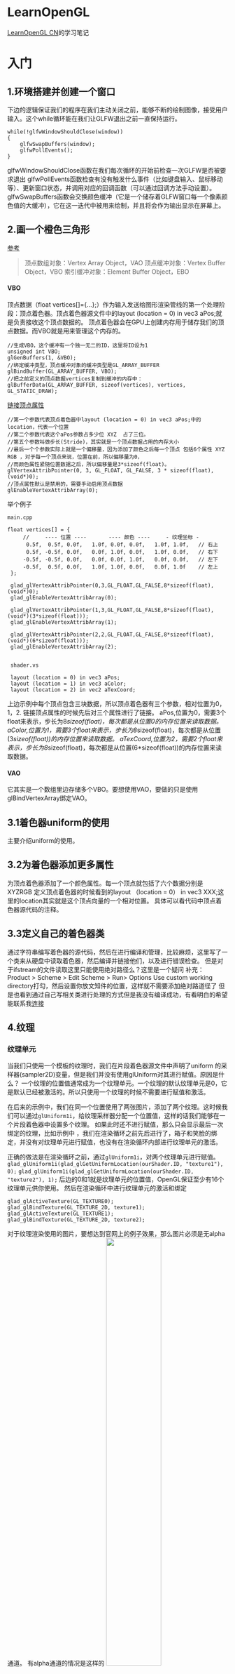 # LearnOpenGL
[LearnOpenGL CN](https://learnopengl-cn.github.io)的学习笔记

# 入门
## 1.环境搭建并创建一个窗口
下边的逻辑保证我们的程序在我们主动关闭之前，能够不断的绘制图像，接受用户输入。这个while循环能在我们让GLFW退出之前一直保持运行。
```
while(!glfwWindowShouldClose(window))
{
    glfwSwapBuffers(window);
    glfwPollEvents();    
}
```
glfwWindowShouldClose函数在我们每次循环的开始前检查一次GLFW是否被要求退出
glfwPollEvents函数检查有没有触发什么事件（比如键盘输入、鼠标移动等）、更新窗口状态，并调用对应的回调函数（可以通过回调方法手动设置）。
glfwSwapBuffers函数会交换颜色缓冲（它是一个储存着GLFW窗口每一个像素颜色值的大缓冲），它在这一迭代中被用来绘制，并且将会作为输出显示在屏幕上。
## 2.画一个橙色三角形 
[参考](https://learnopengl-cn.github.io/01%20Getting%20started/04%20Hello%20Triangle/)
>顶点数组对象：Vertex Array Object，VAO
>顶点缓冲对象：Vertex Buffer Object，VBO
>索引缓冲对象：Element Buffer Object，EBO

#### VBO
顶点数据（float vertices[]={...};）作为输入发送给图形渲染管线的第一个处理阶段：顶点着色器。顶点着色器源文件中的layout (location = 0) in vec3 aPos;就是负责接收这个顶点数据的。
顶点着色器会在GPU上创建内存用于储存我们的顶点数据。而VBO就是用来管理这个内存的。
```
//生成VBO，这个缓冲有一个独一无二的ID，这里将ID设为1
unsigned int VBO;
glGenBuffers(1, &VBO); 
//绑定缓冲类型，顶点缓冲对象的缓冲类型是GL_ARRAY_BUFFER
glBindBuffer(GL_ARRAY_BUFFER, VBO); 
//把之前定义的顶点数据vertices复制到缓冲的内存中：
glBufferData(GL_ARRAY_BUFFER, sizeof(vertices), vertices, GL_STATIC_DRAW);
```
[链接顶点属性](https://learnopengl-cn.github.io/01%20Getting%20started/04%20Hello%20Triangle/)
```
//第一个参数代表顶点着色器中layout (location = 0) in vec3 aPos;中的location，代表一个位置
//第二个参数代表这个aPos参数占多少位 XYZ  占了三位。
//第五个参数叫做步长(Stride)，其实就是一个顶点数据占用的内存大小
//最后一个个参数实际上就是一个偏移量，因为添加了颜色之后每一个顶点 包括6个属性 XYZ RGB ，对于每一个顶点来说，位置在前，所以偏移量为0，
//而颜色属性紧随位置数据之后，所以偏移量是3*sizeof(float)。
glVertexAttribPointer(0, 3, GL_FLOAT, GL_FALSE, 3 * sizeof(float), (void*)0);
//顶点属性默认是禁用的，需要手动启用顶点数据
glEnableVertexAttribArray(0);
```
举个例子
```
main.cpp

float vertices[] = {
     //     ---- 位置 ----       ---- 颜色 ----     - 纹理坐标 -
      0.5f,  0.5f, 0.0f,   1.0f, 0.0f, 0.0f,   1.0f, 1.0f,   // 右上
      0.5f, -0.5f, 0.0f,   0.0f, 1.0f, 0.0f,   1.0f, 0.0f,   // 右下
     -0.5f, -0.5f, 0.0f,   0.0f, 0.0f, 1.0f,   0.0f, 0.0f,   // 左下
     -0.5f,  0.5f, 0.0f,   1.0f, 1.0f, 0.0f,   0.0f, 1.0f    // 左上
 };
 
 glad_glVertexAttribPointer(0,3,GL_FLOAT,GL_FALSE,8*sizeof(float),(void*)0);
 glad_glEnableVertexAttribArray(0);
 
 glad_glVertexAttribPointer(1,3,GL_FLOAT,GL_FALSE,8*sizeof(float),(void*)(3*sizeof(float)));
 glad_glEnableVertexAttribArray(1);
 
 glad_glVertexAttribPointer(2,2,GL_FLOAT,GL_FALSE,8*sizeof(float),(void*)(6*sizeof(float)));
 glad_glEnableVertexAttribArray(2);
 
 
 shader.vs
 
 layout (location = 0) in vec3 aPos;
 layout (location = 1) in vec3 aColor;
 layout (location = 2) in vec2 aTexCoord;
```

上边示例中每个顶点包含三块数据，所以顶点着色器有三个参数，相对位置为0，1，2.
链接顶点属性的时候先后对三个属性进行了链接。
aPos,位置为0，需要3个float来表示，步长为8*sizeof(float)，每次都是从位置0的内存位置来读取数据。
aColor,位置为1，需要3个float来表示，步长为8*sizeof(float)，每次都是从位置(3*sizeof(float))的内存位置来读取数据。
aTexCoord,位置为2，需要2个float来表示，步长为8*sizeof(float)，每次都是从位置(6*sizeof(float))的内存位置来读取数据。


#### VAO
它其实是一个数组里边存储多个VBO。要想使用VAO，要做的只是使用glBindVertexArray绑定VAO。

## 3.1着色器uniform的使用
主要介绍uniform的使用。
## 3.2为着色器添加更多属性
为顶点着色器添加了一个颜色属性。每一个顶点就包括了六个数据分别是 XYZRGB
定义顶点着色器的时候看到的layout （location = 0） in vec3 XXX;这里的location其实就是这个顶点向量的一个相对位置。
具体可以看代码中顶点着色器源代码的注释。
## 3.3定义自己的着色器类
通过字符串编写着色器的源代码，然后在进行编译和管理，比较麻烦，这里写了一个类来从硬盘中读取着色器，然后编译并链接他们，以及进行错误检查。
但是对于ifstream的文件读取这里只能使用绝对路径么？这里是一个疑问
补充：
Product > Scheme > Edit Scheme > Run> Options Use custom working directory打勾，然后设置你放文知件的位置，这样就不需要添加绝对路道径了
但是也看到通过自己写相关类进行处理的方式但是我没有编译成功，有看明白的希望能联系我[连接](https://www.jianshu.com/p/749a781fef94)


## 4.纹理
### 纹理单元
当我们只使用一个模板的纹理时，我们在片段着色器源文件中声明了uniform 的采样器(sampler2D)变量，但是我们并没有使用glUniform对其进行赋值。原因是什么？
一个纹理的位置值通常成为一个纹理单元。一个纹理的默认纹理单元是0，它是默认已经被激活的。所以只使用一个纹理的时候不需要进行赋值和激活。

在后来的示例中，我们在同一个位置使用了两张图片，添加了两个纹理。这时候我们可以通过`glUniform1i`，给纹理采样器分配一个位置值，这样的话我们能够在一个片段着色器中设置多个纹理。
如果此时还不进行赋值，那么只会显示最后一次绑定的纹理，比如示例中 ，我们在渲染循环之前先后进行了，箱子和笑脸的绑定，并没有对纹理单元进行赋值，也没有在渲染循环内部进行纹理单元的激活。

正确的做法是在渲染循环之前，通过`glUniform1i`，对两个纹理单元进行赋值。
`glad_glUniform1i(glad_glGetUniformLocation(ourShader.ID, "texture1"), 0);`
`glad_glUniform1i(glad_glGetUniformLocation(ourShader.ID, "texture2"), 1);`
后边的0和1就是纹理单元的位置值，OpenGL保证至少有16个纹理单元供你使用。
然后在渲染循环中进行纹理单元的激活和绑定
```
glad_glActiveTexture(GL_TEXTURE0);
glad_glBindTexture(GL_TEXTURE_2D, texture1);
glad_glActiveTexture(GL_TEXTURE1);
glad_glBindTexture(GL_TEXTURE_2D, texture2);
```

对于纹理渲染使用的图片，要想达到官网上的例子效果，那么图片必须是无alpha通道。
有alpha通道的情况是这样的
<img src="https://raw.githubusercontent.com/shanyuqin/LearnOpenGL/master/ReadMeImage/4-0.png" width="50%">

## 5.矩阵/变换/向量/GLM
主要是一些线性代数的内容，矩阵和向量。然后还有GLM库的使用。
安装glm
`brew install glm`

我们需要的GLM的大多数功能都可以从下面这3个头文件中找到：
```
#include <glm/glm.hpp>
#include <glm/gtc/matrix_transform.hpp>
#include <glm/gtc/type_ptr.hpp>
```
涉及到变换的内容，对于变换的前后顺序不同导致的结果，还需要进行探索。
比如先移动再旋转，和先旋转再移动，最终的导致结果的原因是什么。
```
//GLM库从0.9.9版本起，默认会将矩阵类型初始化为一个零矩阵（所有元素均为0）。
//下边代码是生成了一个单位矩阵
glm::mat4 trans = glm::mat4(1.0f);

//平移将箱子放到右下角 然后 随着时间转动
trans = glm::translate(trans, glm::vec3(0.5f, -0.5f, 0.0f));
trans = glm::rotate(trans, (float)glfwGetTime(), glm::vec3(0.0f, 0.0f, 1.0f));
```
这里需要记住向量相乘的两个概念点乘和叉乘
点乘v¯⋅k¯ 计算的是两个向量夹角的余弦值。（v,k都是单位向量）
<img src="https://raw.githubusercontent.com/shanyuqin/LearnOpenGL/master/ReadMeImage/5-0.png" width="50%">
叉乘v¯ x k¯ 只在3D空间中有定义，它需要两个不平行向量作为输入，生成一个正交于两个输入向量的第三个向量
<img src="https://raw.githubusercontent.com/shanyuqin/LearnOpenGL/master/ReadMeImage/5-1.png" width="50%">

线性代数的内容可以参考[【官方双语/合集】线性代数的本质 - ](https://www.bilibili.com/video/BV1ys411472E)
## 6.坐标系统
理解局部空间，世界空间，观察空间，裁剪空间，屏幕空间
<img src="https://raw.githubusercontent.com/shanyuqin/LearnOpenGL/master/ReadMeImage/6-0.png" width="50%">
### 局部空间
物指体所在的坐标空间，即对象最开始所在的地方。比如我们创建一个房子，那么我们在单独创建这个房子的时候为它定义了一个坐标空间。房子旁边需要有一个花园，那么我们单独创建这个花园的时候又定义了一个坐标空间，房子的坐标空间和花园的坐标空间是完全不相关的。是属于它们二者自身的坐标空间。也就是局部坐标空间。
### 世界空间
最终我们肯定是要将房子和花园，都放进我们的一个虚拟的世界中，那么这时候就需要一个世界空间，那么如何放置房子和花园？不做任何变换，那么他们都会堆在世界空间的原点(0,0,0)的位置。我们希望房子和 花园是挨着的或者中间留有一些缝隙，并且二者要在同一个水平面上。这时二者原来在局部空间下每一个片段的坐标，都会有一个变换。变换之后就是在这个世界空间的坐标了。这个变换就是通过模型变换（model）来实现的。
### 观察空间
如果以人的眼睛为原点，去观察这个房子和花园，那么这个房子和花园的坐标必然会因为你处于的位置不同，而有所变化。比如你在房子的顶部向下观看，那么房子和花园在观察空间的Y坐标肯定是小于0的。当你在房子的底部向上看，Y坐标肯定都是大于0的。这个变换是通过一个观察矩阵来处理的。
处理的结果，就是将我们观察的位置作为一个原点，通过下边的逻辑构造一个坐标空间，这就是观察空间
<img src="https://raw.githubusercontent.com/shanyuqin/LearnOpenGL/master/ReadMeImage/6-1.png" width="50%">
#### look at
GLM已经提供了这个。我们要做的只是定义一个摄像机位置，一个目标位置和一个表示世界空间中的上向量的向量(0,1,0)。接着GLM就会创建一个LookAt矩阵，我们可以把它当作我们的观察矩阵：
```
glm::mat4 view;
view = glm::lookAt(glm::vec3(0.0f, 0.0f, 3.0f), //摄像机位置
           glm::vec3(0.0f, 0.0f, 0.0f), //目标位置
           glm::vec3(0.0f, 1.0f, 0.0f));//世界空间中的上向量的向量
```
### 裁剪空间
裁剪空间实际上就是通过 投影矩阵 做了一下处理，给了一个透视的效果。


## 7.FPS摄像机
关于[自由移动](https://learnopengl-cn.github.io/01%20Getting%20started/09%20Camera/)通过下边的方式生成了一个lookAt矩阵
```
glm::vec3 cameraPos   = glm::vec3(0.0f, 0.0f,  3.0f);
glm::vec3 cameraFront = glm::vec3(0.0f, 0.0f, -1.0f);
glm::vec3 cameraUp    = glm::vec3(0.0f, 1.0f,  0.0f);
//生成lookat
view = glm::lookAt(cameraPos, cameraPos + cameraFront, cameraUp);
```
原文中有如下解释
>我们首先将摄像机位置设置为之前定义的cameraPos。方向是当前的位置加上我们刚刚定义的方向向量。这样能保证无论我们怎么移动，摄像机都会注视着目标方向。
而在它上边说生成lookAt的时候需要的三个矩阵如下
>glm::LookAt函数需要一个位置、目标和上向量。它会创建一个和在上一节使用的一样的观察矩阵

当我们按WASD改变摄像机位置的时候，为了保证无论怎么移动摄像机都会注释目标方向，那么这个生成lookAt的第二个参数目标向量 就必须也是要随着摄像机位置来变化的。可以想象一下CS或者CF游戏按着WASD进行移动时候的场景，你的准星始终和你的眼睛保持了一个固定的距离。
这里通过cameraPos + cameraFront就是来保证了这一点。初始的时候 相加结果为`(0.0f, 0.0f, 2.0f)`，那么也就是说，无论摄像机位置如何移动，我的观察目标始终在摄像机位置关于Z轴向前移动1个单位。（摄像机是003，观察目标是002，所以你在003的位置观察002，就是摄像机向Z轴负方向移动了1个单位）。

### 视角移动
想想一下CS/CF添加了鼠标的操作。其实原理就是通过鼠标的操作改变了前边的`cameraFront`向量。

### 欧拉角
<img src="https://raw.githubusercontent.com/shanyuqin/LearnOpenGL/master/ReadMeImage/7-0.png" width="50%">
俯仰角是描述我们如何往上或往下看的角，即围绕X轴转动
偏航角表示我们往左和往右看的程度，即围绕Y轴转动。
滚转角代表我们如何翻滚摄像机，即围绕Z轴转动。（想象下拍抖音，旋转手机屏幕，呈现人物头部由上到下的运镜效果）。
每个欧拉角都有一个值来表示，把三个角结合起来我们就能够计算3D空间中任何的旋转向量了。


# 光照
## 8.颜色 
#### 对于你能看到的颜色的理解。
我们在现实生活中看到某一物体的颜色并不是这个物体真正拥有的颜色，而是它所反射的(Reflected)颜色。换句话说，那些不能被物体所吸收(Absorb)的颜色（被拒绝的颜色）就是我们能够感知到的物体的颜色。

如果一个光源是白色的光源，那么你看到的物体颜色，实际上就是它本身的颜色。如果一个光源是其他颜色那你看到的物体颜色，就会根据光源颜色而有所变化。
这个结果该如何计算？我们定义一个颜色向量。
>glm::vec3 coral(1.0f, 0.5f, 0.31f);珊瑚红
光源如果是白色
>glm::vec3 coral(1.0f, 1.0f, 1.0f)
将这两个颜色向量作分量相乘，结果就是你看到的颜色。
换一个光源
>glm::vec3 lightColor(0.0f, 1.0f, 0.0f);绿色光源
>glm::vec3 toyColor(1.0f, 0.5f, 0.31f);
结果你看到的其实是一个深绿色的颜色。
>glm::vec3 result = lightColor * toyColor; // = (0.0f, 0.5f, 0.0f);

## 9.基础光照
对于颜色的计算是基于一个光照模型，这些光照模型都是基于我们对光的物理特性的理解。
这里主要讲了冯氏光照模型(Phong Lighting Model)。
冯氏光照模型的主要结构由3个分量组成：环境(Ambient)、漫反射(Diffuse)和镜面(Specular)光照。
环境光照(Ambient Lighting)：即使在黑暗的情况下，世界上通常也仍然有一些光亮（月亮、远处的光），所以物体几乎永远不会是完全黑暗的。为了模拟这个，我们会使用一个环境光照常量，它永远会给物体一些颜色。
漫反射光照(Diffuse Lighting)：模拟光源对物体的方向性影响(Directional Impact)。它是冯氏光照模型中视觉上最显著的分量。物体的某一部分越是正对着光源，它就会越亮。
镜面光照(Specular Lighting)：模拟有光泽物体上面出现的亮点。镜面光照的颜色相比于物体的颜色会更倾向于光的颜色。

### 环境光照
把环境光照添加到场景里非常简单。我们用光的颜色乘以一个很小的常量环境因子，再乘以物体的颜色，然后将最终结果作为片段的颜色，
```
void main() {
    //常量环境因子
    float ambientStrength = 0.1;
    //lightColor 为光的颜色
    vec3 ambient = ambientStrength * lightColor;
    //再乘以物体的颜色就是我们看到的颜色
    FragColor = vec4(ambient * objectColor, 1.0);
}
```
### 漫反射光照
漫反射光照使物体上与光线方向越接近的片段能从光源处获得更多的亮。
法向量的概念：垂直于平面的直线所表示的向量为该平面的法向量。即下图的黄色箭头向量N，它是垂直于平面向外的。
当我们的光源按照法向量的反方向照射物体的时候反射光更亮，而垂直于法向量照射的时候反射光基本上看不到，也就是说θ越大，反射光的影响越小。
下图中的FragPos是当前光照射到物体的某一个片段上的位置。
<img src="https://raw.githubusercontent.com/shanyuqin/LearnOpenGL/master/ReadMeImage/9-0.png" width="50%">

如何计算？
先获取光的方向和法向量，这里法向量是通过顶点数据传给顶点着色器，然后顶点着色器又传给偏远着色器来用于计算。
光的方向向量，是指`片段位置`指向`光源位置`的向量。所以使用光源位置向量减去片段位置向量。
>如果还想不明白，可以思考一个摄像机位置为(0,0,3),摄像机指向原点(0,0,0)的方向,那么这个方向向量就是原点向量减去摄像机位置的向量(0,0,3)
计算光照我们只关心方向，不关心大小，可以通过normalize进行标准化。
```
vec3 norm = normalize(Normal);
vec3 lightDir = normalize(lightPos - FragPos);
```
对norm和lightDir向量进行点乘，计算光源对当前片段实际的漫反射影响。
两个向量之间的角度越大，漫反射分量就会越小，参考 chapter 5中向量的点乘，两个向量点乘的结果是夹角的余弦值，夹角越小，反射分量越大，反之越小。
如果两个向量之间的角度大于90度，点乘的结果就会变成负数，负数颜色的光照是没有定义的，可以通过MAX函数保证取值不为负数。
结果值再乘以光的颜色，得到漫反射分量。
```
float diff = max(dot(norm, lightDir), 0.0);
vec3 diffuse = diff * lightColor;
```
现在我们有了环境光分量和漫反射分量，我们把它们相加，然后把结果乘以物体的颜色，来获得片段最后的输出颜色。
```
FragColor = vec4((ambient + diffuse) * objectColor, 1.0);
```

>最后对于法向量还需要进行一个处理
在片段着色器中，如果进行了不等比缩放，法向量就不会再垂直于对应的表面了，这样光照就会被破坏。
这里一个修复的技巧是使用法线矩阵，它使用了一些线性代数的操作来移除对法向量错误缩放的影响。
这里只说下需要调用的函数
```
void main() {
    Normal = mat3(transpose(inverse(model))) * aNormal;
    ...
}
```
### 镜面光照
<img src="https://raw.githubusercontent.com/shanyuqin/LearnOpenGL/master/ReadMeImage/9-1.png" width="50%">
镜面光照也是依据光的方向向量和物体的法向量来决定的，但是它也依赖于观察方向，例如玩家是从什么方向看着这个片段的。它的作用效果就是，当我们去看光被物体所反射的那个方向的时候，我们会看到一个高光。
上图中 的橙色R就是通过光的方向向量和法向量来计算出来的，光源和法向量N的夹角 ，R和N的夹角是一样的。观察位置和反射向量R的夹角越小，那么镜面光的影响就会越大。

在fragmentShader中添加viewPos，这里我们通过之前的FPS摄像机 的位置向量作为了观察向量。
```
uniform vec3 viewPos;
```
我们定义一个镜面强度(Specular Intensity)变量，给镜面高光一个中等亮度颜色，让它不要产生过度的影响。
```
float specularStrength = 0.5;
```
视线方向向量就是片段位置指向观察位置的向量。
reflect函数要求第一个向量是从光源指向片段位置的向量,而之前计算`lightDir = normalize(lightPos - FragPos)`是片段位置指向光源位置的向量，所以进行了取反。
将对应的沿着法线轴的反射向量和观察向量进行点乘，使用MAX保证不为负值。
不同的物体，有不同的反光度，比如木头和镜子，木头基本上看不到高光，而镜子高光很强烈。这里设置了32。pow是结果的32次幂。
```
vec3 viewDir = normalize(viewPos-FragPos);
vec3 reflectDir = reflect(-lightDir, norm);
float spec = pow(max(dot(viewDir, reflectDir), 0.0), 32); //32代表的是一个物体的反光度，越高，反光能力越强。
```
现在我们有了环境光分量和漫反射分量和镜面反射分量，我们把它们相加，然后把结果乘以物体的颜色，来获得片段最后的输出颜色。
```
FragColor = vec4((ambient + diffuse + specular) * objectColor, 1.0);
```
下边显示了不同反光度显示的结果。
一个物体的反光度越高，反射光的能力越强，散射得越少，高光点就会越小
<img src="https://raw.githubusercontent.com/shanyuqin/LearnOpenGL/master/ReadMeImage/9-2.png" width="50%">

## 10.材质
基础光照中讲了一个光照模型，也就是冯氏光照模型。
它的主要结构由3个分量组成：环境(Ambient)、漫反射(Diffuse)和镜面(Specular)光照。
除了光源可以从这三方面考虑。一个物体的材质也是需要从这三方面考虑的。

## 11.光照贴图
其实就是添加了纹理
## 12.投光物
### 定向光
也叫平行光（太阳）。假设光源处于无限远处的模型时，看起来好像所有的光都来自于同一个方向。
### 点光源。
从它的光源位置开始朝着所有方向散射光线。存在一个衰减的定义：随着光线传播距离的增长逐渐削减光的强度。
计算公式：
<img src="https://raw.githubusercontent.com/shanyuqin/LearnOpenGL/master/ReadMeImage/12-0.png" width="50%">
每一个光照模型的计算结果需要乘以这个衰减因子。
常数项Kc(一般为1.0)、一次项Kl和二次项Kq。 d为片段位置到光源位置的距离通过`length(light.position - fragPos)`函数来计算。
下边的表提供了一些模拟取值
<img src="https://raw.githubusercontent.com/shanyuqin/LearnOpenGL/master/ReadMeImage/12-1.png" width="50%">
### 聚光
聚光是位于环境中某个位置的光源，它只朝一个特定方向而不是所有方向照射光线。这样的结果就是只有在聚光方向的特定半径内的物体才会被照亮，其它的物体都会保持黑暗。聚光很好的例子就是路灯或手电筒。
聚光需要对边缘部分进行平缓/软化的处理。[参考](https://learnopengl-cn.github.io/02%20Lighting/05%20Light%20casters/)
## 13.多光源
其实就是对多个光源的光照模型的结果进行相加（影响的因子是相乘如衰减，多个光源的叠加结果是相加）。


# 模型加载
## 14.模型加载
### Assimp
模型文件文件格式有很多，它们之间通常并没有一个通用的结构。所以如果我们想从这些文件格式中导入模型的话，我们必须要去自己对每一种需要导入的文件格式写一个导入器。
Assimp（一个模型导入库）这个库就是专门处理这个问题的。

将导入的整个模型加载进一个场景（Scene）对象，它保健科导入的模型/场景中的所有数据。
Assimp将场景载入为一些列的结点（Node），每个节点包含了场景对象中存储数据的索引。

编译流程：`brew install assimp`
执行完后打开下边文件目录进行查看。
<img src="https://raw.githubusercontent.com/shanyuqin/LearnOpenGL/master/ReadMeImage/14-0.png" width="50%">
在工程中添加自定义路径${assmip_header}和${assmip_lib}，然后在build setting>header search 和 library search 中添加相应路径

### 网格类Mesh编写

### 导入3D模型
<img src="https://raw.githubusercontent.com/shanyuqin/LearnOpenGL/master/ReadMeImage/14-1.png" width="50%">

# 高级OpenGL
## 15.深度测试
通过`glad_glEnable(GL_DEPTH_TEST)`开启深度测试。
如果你启用了深度缓冲，你还应该每个渲染迭代之前使用`GL_DEPTH_BUFFER_BIT`来清除深度缓冲，否则你会仍在使用上一次渲染迭代中的写入的深度值：
```
glClear(GL_COLOR_BUFFER_BIT | GL_DEPTH_BUFFER_BIT);
```
可以通过`glDepthFunc(GL_ALWAYS);`设置深度测试函数，后边的参数可选如下
<img src="https://raw.githubusercontent.com/shanyuqin/LearnOpenGL/master/ReadMeImage/15-2.png" width="50%">
默认为GL_LESS 在片段深度值小于缓冲的深度值时通过测试.
当这是为GL_ALWAYS的时候，深度测试将会永远通过，所以最后绘制的片段总是会渲染在 之前绘制的片段的上面。比如我们绘制两个箱子，放在地板上，因为我们是最后绘制地板，如果参数为GL_ALWAYS，那么地板的片段将会覆盖所有的箱子片段。
GL_LESS:
<img src="https://raw.githubusercontent.com/shanyuqin/LearnOpenGL/master/ReadMeImage/15-0.png" width="50%">
GL_ALWAYS：
<img src="https://raw.githubusercontent.com/shanyuqin/LearnOpenGL/master/ReadMeImage/15-1.png" width="50%">


⚠️对于深度值精度的计算这里概念还是很模糊。

## 16.模板测试
对于一个3D物体，我们在不同的视角看去，它都会有一个边缘,如下面两个图片中绿色所示：
<img src="https://raw.githubusercontent.com/shanyuqin/LearnOpenGL/master/ReadMeImage/16-0.png" width="30%"><img src="https://raw.githubusercontent.com/shanyuqin/LearnOpenGL/master/ReadMeImage/16-1.png" width="30%">
举一个我们最常见的关于它的使用场景，当我们玩儿一些RPG游戏的时候，用鼠标去点击一个NPC，这个NPC是一个选中状态，它周边会包围一个光圈，这个光圈一定是包围了当前这个3D的NPC所有的部分。其实就是所谓的物体轮廓。

上述就是模板测试的概念了。那么具体如何使用？
和深度测试一样通过`glad_glEnable(GL_STENCIL_TEST);`来开启模板测试。同样也要在每个渲染迭代之前使用`GL_STENCIL_BUFFER_BIT`来清楚模板缓冲。
```
glClear(GL_COLOR_BUFFER_BIT | GL_DEPTH_BUFFER_BIT | GL_STENCIL_BUFFER_BIT);
```
除此之外还可通过另外两个函数，对模板缓冲应该通过还是失败，以及它应该如何影响模板缓冲，来进行一定控制。
>glStencilFunc(GLenum func, GLint ref, GLuint mask)
(*) func 设置模板测试函数 ，对已存储的模板值和后边的`ref`进行比较，可用选项和深度测试中的glDepthFunc方法的参数是一样的。
(*) ref 设置了模板测试的参考值(Reference Value)。模板缓冲的内容将会与这个值进行比较
(*) mask  设置一个掩码，它将会与参考值和储存的模板值在测试比较它们之前进行与(AND)运算。初始情况下所有位都为1。

比如下边这个简单的例子：
通过`glStencilFunc(GL_EQUAL, 1, 0xFF);`就可以进行控制，他会告诉OenGL，只要一个片段的模板值等于参考值1，片段就会通过测试并显示，否则丢弃。
>因为一个模板值是8位的，一共有256种模板值， 用十六进制表示就是0x00 ~ 0xFF，这里设置掩码为0xFF。当设置为0x00的时候没以为写入模板缓冲时都会变成0，等于禁用了写入。默认为0xFF。
<img src="https://raw.githubusercontent.com/shanyuqin/LearnOpenGL/master/ReadMeImage/16-2.png" width="50%">

`glStencilFunc`描述了OpenGL应该对模板缓冲内容做什么，而`glStencilOp`描述了应该如何更新缓冲。
>glStencilOp(GLenum sfail, GLenum dpfail, GLenum dppass)
(*) sfail 模板测试失败时采取的行为。
(*) dpfail 模板测试通过，但深度测试失败时采取的行为。
(*) dppass 模板测试和深度测试都通过时采取的行为。
参数的可选值如下：
<img src="https://raw.githubusercontent.com/shanyuqin/LearnOpenGL/master/ReadMeImage/16-3.png" width="50%">
默认情况下，三个参数都为`GL_KEEP`。即不修改模板缓冲。

下面简单说了下箱子加上边框的整体过程，请结合代码观看。
首先进行关于模板测试的初始配置，其实glad_glStencilFunc函数在这里的设置注释掉并没有影响整体运行后的效果，个人猜测该函数默认的设置也是GL_NOTEQUAL和1，0xFF为默认是知道的。
```
//    设置OpenGL的全局配置
//深度测试
glad_glEnable(GL_DEPTH_TEST);
glad_glDepthFunc(GL_LESS);//默认就为GL_LESS
//模板测试
glad_glEnable(GL_STENCIL_TEST);
glad_glStencilFunc(GL_NOTEQUAL, 1, 0xFF);
//如果其中的一个测试失败了，我们什么都不做，我们仅仅保留当前储存在模板缓冲中的值。
//如果模板测试和深度测试都通过了，那么我们希望将储存的模板值设置为参考值
glad_glStencilOp(GL_KEEP, GL_KEEP, GL_REPLACE);
```
这里我们调整了绘制的顺序，先来绘制了地板。
因为我们只对两个箱子加上边框,地板还是正常绘制，所以需要让地板禁用模板缓冲的写入，通过设置掩码0x00来实现。
```
glad_glStencilMask(0x00);
[绘制地板的代码]
```
这里开始进行边框绘制，这里可能会有人误以为我们只是单独绘制了边框，那么是不是需要一套边框的顶点坐标等等。。。其实这里的实现方式，也是绘制了一个立方体，只不过将这个立方体稍微放大了一点，然后这个边框立方体的 原点和箱子的原点是一样的，如果不做任何处理，我们可以想像一下我们是将一个小箱子放到了一个大箱子里了。
先来绘制我们的箱子,绘制之前进行模板测试的设置，让箱子整体都通过模板测试。ref为1,缓冲的更新策略为GL_REPLACE,所以只要深度和模板都通过测试，就将模板值设为了1，启动模板缓冲写入。
```
glad_glStencilFunc(GL_ALWAYS, 1, 0xFF);
glad_glStencilMask(0xFF);
【绘制两个箱子的代码】
```
>启动/关闭写入 你其实可以想象成对箱子的一个采样过程，后边绘制边框立方体是需要这个采样结果，并不需要再次采样。
绘制边框的立方体，因为之前对整个的箱子设置了模板缓冲，并将模板值设为了1，接下来只要模板值不为1才对边框立方体 进行绘制。
绘制完之后 还需要将一些设置还原为初始值。
```
glad_glStencilFunc(GL_NOTEQUAL, 1, 0xFF);
glad_glStencilMask(0x00);
//关闭深度测试来绘制边框，
glad_glDisable(GL_DEPTH_TEST);
【绘制边框的立方体】
//还原模板掩码的初始值
glad_glStencilMask(0xFF);
//重新允许深度测试
glad_glEnable(GL_DEPTH_TEST);
```
这里在绘制边框立方体的时候，因为对立方体进行了放大，那么对于底部的边框绘制一定会在地板下面，这时，我们在绘制之前先关闭深度测试，绘制之后再还原，就解决了这个问题。因为当你关闭深度测试之后，后绘制的内容不会去判断深度，直接会覆盖为最新的绘制内容。

出现的问题：
1.如果我试图后绘制地板，会发现整个地板的纹理消失了，全部为边框立方体的绿色。这是为什么？
因为这里有两个shader，你之前绘制箱子和地板用的shader，通过glad_glUseProgram进行了激活，当你绘制边框箱子的时候你又激活了另外一个shaderSingleColor。着色器源代码更换了。

## 17.混合
混合其实就是细线物体透明度的一种技术。
### 1.部分片段全透明 
有些图片并不需要半透明，它的alpha通道在某一个片段就是透明的，我们可以直接在片段着色器中通过alpha通道值的判断，然后使用`discard`直接丢弃该片段，不再对它进行处理。
注意，当采样纹理的边缘的时候，OpenGL会对边缘的值和纹理下一个重复的值进行插值（因为我们将它的环绕方式设置为了GL_REPEAT。这通常是没问题的，但是由于我们使用了透明值，纹理图像的顶部将会与底部边缘的纯色值进行插值。这样的结果是一个半透明的有色边框，你可能会看见它环绕着你的纹理四边形。要想避免这个，每当你alpha纹理的时候，请将纹理的环绕方式设置为GL_CLAMP_TO_EDGE。下图就是未设置的结果
<img src="https://raw.githubusercontent.com/shanyuqin/LearnOpenGL/master/ReadMeImage/17-0.png" width="50%">

### 2.1 半透明。
首先需要开启混合 `glad_glEnable(GL_BLEND)` 。
它的计算方法如下：
<img src="https://raw.githubusercontent.com/shanyuqin/LearnOpenGL/master/ReadMeImage/17-2.png" width="50%">
混合也有一些相关函数。
>glBlendFunc(GLenum sfactor, GLenum dfactor)
(*)sfactor 源因子值。指定了alpha值对源颜色的影响。
(*)dfactor 目标因子值。指定了alpha值对目标颜色的影响。
<img src="https://raw.githubusercontent.com/shanyuqin/LearnOpenGL/master/ReadMeImage/17-1.png" width="50%">
注意：常数颜色向量C¯constant可以通过glBlendColor函数来另外设置。

也可以使用`glBlendFuncSeparate`函数为RGB和alpha通道分别设置不同的选项。如：
```
glBlendFuncSeparate(GL_SRC_ALPHA, GL_ONE_MINUS_SRC_ALPHA, GL_ONE, GL_ZERO);
```
除此之外`glBlendEquation(GLenum mode)`函数还可以设置运算符
(*)GL_FUNC_ADD：默认选项，将两个分量相加：C¯result=Src+Dst。
(*)GL_FUNC_SUBTRACT：将两个分量相减： C¯result=Src−Dst。
(*)GL_FUNC_REVERSE_SUBTRACT：将两个分量相减，但顺序相反：C¯result=Dst−Src。
通常我们都可以省略调用glBlendEquation，因为GL_FUNC_ADD对大部分的操作来说都是我们希望的混合方程

### 2.2 绘制顺序

绘制一个有不透明和透明物体的场景的时候，大体原则：
1. 先绘制所有不透明的物体。
2. 对所有透明的物体排序，先绘制最远，再绘制最近。
3. 按顺序绘制所有透明的物体。

排序透明物体的一种方法是，从观察者视角获取物体的距离。这可以通过计算摄像机位置向量和物体的位置向量之间的距离所获得。接下来我们把距离和它对应的位置向量存储到一个STL库的map数据结构中。map会自动根据键值(Key)对它的值排序，所以只要我们添加了所有的位置，并以它的距离作为键，它们就会自动根据距离值排序了。

## 18.面剔除
只需要通过`glad_glEnable(GL_CULL_FACE);`开启
`glCullFace`改变需要剔除的面的类型。初始值为GL_BACK
(*)GL_BACK：只剔除背向面。
(*)GL_FRONT：只剔除正向面。
(*)GL_FRONT_AND_BACK：剔除正向面和背向面。
`glFrontFace`改变正向面三角形的环绕方式，默认为逆时针环绕顺序
(*)GL_CCW：逆时针环绕顺序。
(*)GL_CW：顺时针环绕顺序。
